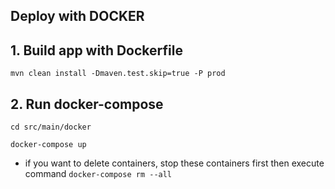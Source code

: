 ## Deploy with DOCKER

## 1. Build app with Dockerfile

`mvn clean install -Dmaven.test.skip=true -P prod`

## 2. Run docker-compose

`cd src/main/docker`

`docker-compose up`

* if you want to delete containers, stop these containers first then execute command `docker-compose rm --all`
